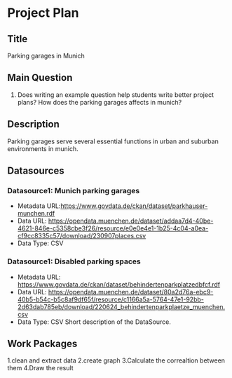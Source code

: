 # Project Plan

## Title
Parking garages in Munich

## Main Question

1. Does writing an example question help students write better project plans?
How does the parking garages affects in munich?
## Description
Parking garages serve several essential functions in urban and suburban environments in munich.

## Datasources

### Datasource1: Munich parking garages
* Metadata URL:https://www.govdata.de/ckan/dataset/parkhauser-munchen.rdf
* Data URL: https://opendata.muenchen.de/dataset/addaa7d4-40be-4621-846e-c5358cbe3f26/resource/e0e0e4e1-1b25-4c04-a0ea-cf9cc8335c57/download/230907places.csv
* Data Type: CSV
### Datasource1: Disabled parking spaces
* Metadata URL: https://www.govdata.de/ckan/dataset/behindertenparkplatzedbfcf.rdf
* Data URL: https://opendata.muenchen.de/dataset/80a2d76a-ebc9-40b5-b54c-b5c8af9df65f/resource/c1166a5a-5764-47e1-92bb-2d63dab785eb/download/220624_behindertenparkplaetze_muenchen.csv
* Data Type: CSV
Short description of the DataSource.

## Work Packages
1.clean and extract data 
2.create graph
3.Calculate the correaltion between them
4.Draw the result
